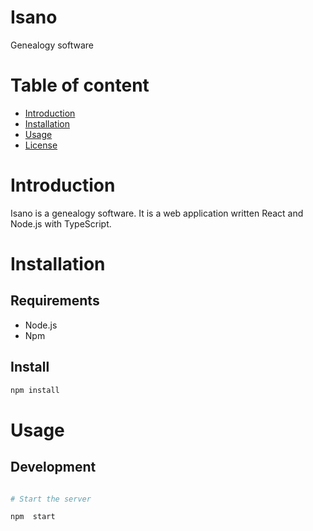 # Isano

Genealogy software

# Table of content

- [Introduction](#introduction)
- [Installation](#installation)
- [Usage](#usage)
- [License](#license)

# Introduction

Isano is a genealogy software. It is a web application written React and Node.js with TypeScript.

# Installation

## Requirements

- Node.js
- Npm

## Install

```bash
npm install
```

# Usage

## Development

```bash

# Start the server

npm  start
```
